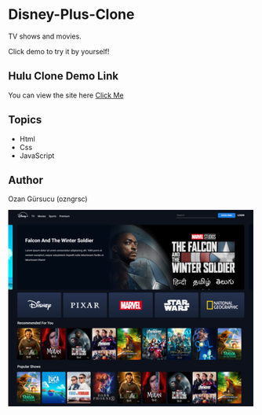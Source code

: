 # Disney-Plus-Clone

TV shows and movies.

Click demo to try it by yourself!

## Hulu Clone Demo Link

You can view the site here
[Click Me](https://ozngrsc.github.io/Disney-Plus-Clone/)

## Topics

- Html
- Css
- JavaScript



## Author

Ozan Gürsucu (ozngrsc)

<img src="images/screenshot.png"  width= 500px height= 400px>
